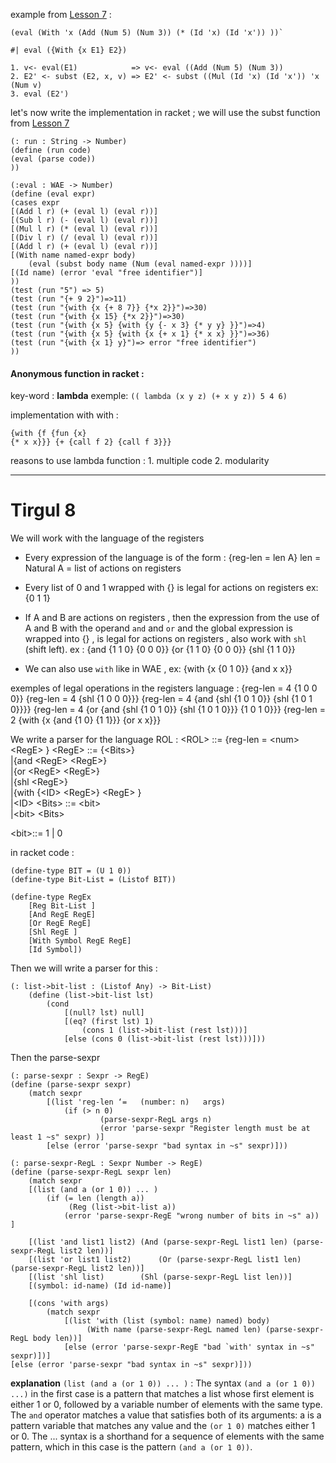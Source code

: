 
example from [Lesson 7](Lesson%207.md)  :

```racket
(eval (With 'x (Add (Num 5) (Num 3)) (* (Id 'x) (Id 'x')) ))`

#| eval ({With {x E1} E2})

1. v<- eval(E1)            => v<- eval ((Add (Num 5) (Num 3))
2. E2' <- subst (E2, x, v) => E2' <- subst ((Mul (Id 'x) (Id 'x')) 'x (Num v)
3. eval (E2')
```


let's now write the implementation in racket ;
we will use the subst function from [Lesson 7](Lesson%207.md) 

```racket
(: run : String -> Number)
(define (run code)
(eval (parse code))
))

(:eval : WAE -> Number)
(define (eval expr)
(cases expr
[(Add l r) (+ (eval l) (eval r))]
[(Sub l r) (- (eval l) (eval r))]
[(Mul l r) (* (eval l) (eval r))]
[(Div l r) (/ (eval l) (eval r))]
[(Add l r) (+ (eval l) (eval r))]
[(With name named-expr body)
	(eval (subst body name (Num (eval named-expr ))))]
[(Id name) (error 'eval "free identifier")]
))
(test (run "5") => 5)
(test (run "{+ 9 2}")=>11)
(test (run "{with {x {+ 8 7}} {*x 2}}")=>30)
(test (run "{with {x 15} {*x 2}}")=>30)
(test (run "{with {x 5} {with {y {- x 3} {* y y} }}")=>4)
(test (run "{with {x 5} {with {x {+ x 1} {* x x} }}")=>36)
(test (run "{with {x 1} y}")=> error "free identifier")
))
```

#### Anonymous function in racket :

key-word : **lambda**
exemple: 
`(( lambda (x y z) (+ x y z)) 5 4 6) `

implementation with with :
```racket
{with {f {fun {x}
{* x x}}} {+ {call f 2} {call f 3}}}
```


reasons to use lambda function :
	1. multiple code 
	2. modularity 


---
# Tirgul 8 

We will work with the language of the registers 
- Every expression of the language is of the form : {reg-len = len A}
	len = Natural 
	A = list of actions on registers 

- Every list of  0 and 1 wrapped with {} is legal for actions on registers  ex: {0 1 1}
- If A and B are actions on registers , then the expression  from the use of A and B with the operand `and` and `or` and the global expression is wrapped into {} , is legal for actions on registers  , also work with `shl` (shift left).
		ex :  	{and {1 1 0} {0 0 0}} {or {1 1 0} {0 0 0}} {shl {1 1 0}}

- We can also use `with` like in WAE , ex: {with {x {0 1 0}} {and x x}}

exemples of legal operations in the registers language :
{reg-len = 4 {1 0 0 0}}
{reg-len = 4 {shl {1 0 0 0}}}
{reg-len = 4 {and {shl {1 0 1 0}} {shl {1 0 1 0}}}}
{reg-len = 4 {or {and {shl {1 0 1 0}} {shl {1 0 1 0}}} {1 0 1 0}}}
{reg-len = 2 {with {x {and {1 0} {1 1}}} {or x x}}}


We write a parser for the language ROL :
\<ROL> ::= {reg-len = \<num> \<RegE> }
\<RegE> ::=
			{\<Bits>}       
                     |{and \<RegE> \<RegE>}        
					   |{or \<RegE> \<RegE>}        
	                 |{shl \<RegE>}        
	                 |{with {\<ID> \<RegE>} \<RegE> }          
	                 |\<ID> 
 \<Bits> ::= \<bit>         
                        |\<bit>  \<Bits>

 \<bit>::= 1 | 0  

in racket code : 
```
(define-type BIT = (U 1 0))
(define-type Bit-List = (Listof BIT))

(define-type RegEx
	[Reg Bit-List ]
	[And RegE RegE]
	[Or RegE RegE]
	[Shl RegE ]
	[With Symbol RegE RegE]
	[Id Symbol])
```

Then we will write a parser for this : 
```racket
(: list->bit-list : (Listof Any) -> Bit-List)
	(define (list->bit-list lst)
		(cond 
			[(null? lst) null]
			[(eq? (first lst) 1)
				(cons 1 (list->bit-list (rest lst)))]
			[else (cons 0 (list->bit-list (rest lst)))]))
```

Then the parse-sexpr
```
(: parse-sexpr : Sexpr -> RegE)
(define (parse-sexpr sexpr)
	(match sexpr
		[(list 'reg-len ‘=   (number: n)   args)
 			(if (> n 0)
       				(parse-sexpr-RegL args n)
    				(error 'parse-sexpr "Register length must be at least 1 ~s" sexpr) )]
		[else (error 'parse-sexpr "bad syntax in ~s" sexpr)]))
```

```racket
(: parse-sexpr-RegL : Sexpr Number -> RegE)
(define (parse-sexpr-RegL sexpr len)
	(match sexpr
	[(list (and a (or 1 0)) ... ) 
		(if (= len (length a))
			 (Reg (list->bit-list a))
		 	(error 'parse-sexpr-RegE "wrong number of bits in ~s" a)) ]
	
	[(list 'and list1 list2) (And (parse-sexpr-RegL list1 len) (parse-sexpr-RegL list2 len))]
	[(list 'or list1 list2) 	 (Or (parse-sexpr-RegL list1 len) (parse-sexpr-RegL list2 len))]
	[(list 'shl list)		 (Shl (parse-sexpr-RegL list len))]
	[(symbol: id-name) (Id id-name)]  
 
	[(cons 'with args)
	 	(match sexpr
     		[(list 'with (list (symbol: name) named) body)
     			 (With name (parse-sexpr-RegL named len) (parse-sexpr-RegL body len))]
   	        [else (error 'parse-sexpr-RegE "bad `with' syntax in ~s" sexpr)])]
[else (error 'parse-sexpr "bad syntax in ~s" sexpr)]))

```

**explanation**  `(list (and a (or 1 0)) ... )` : 
The syntax `(and a (or 1 0)) ...)` in the first case is a pattern that matches a list whose first element is either 1 or 0, followed by a variable number of elements with the same type. The `and` operator matches a value that satisfies both of its arguments: a is a pattern variable that matches any value and the `(or 1 0)` matches either 1 or 0. The ... syntax is a shorthand for a sequence of elements with the same pattern, which in this case is the pattern `(and a (or 1 0))`.
